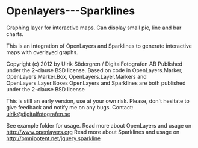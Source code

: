 Openlayers---Sparklines
=======================

Graphing layer for interactive maps. Can display small pie, line and bar charts.

This is an integration of OpenLayers and Sparklines to generate interactive maps with overlayed graphs.

Copyright (c) 2012 by Ulrik Södergren / DigitalFotografen AB
Published under the 2-clause BSD license.
Based on code in OpenLayers.Marker, OpenLayers.Marker.Box, OpenLayers.Layer.Markers and OpenLayers.Layer.Boxes
OpenLayers and Sparklines are both published under the 2-clause BSD license


This is still an early version, use at your own risk. 
Please, don't hesitate to give feedback and notify me on any bugs.
Contact: ulrik@digitalfotografen.se

See example folder for usage.
Read more about OpenLayers and usage on http://www.openlayers.org
Read more about Sparklines and usage on http://omnipotent.net/jquery.sparkline
